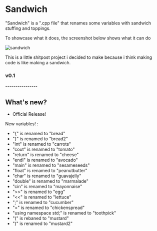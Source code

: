 # Sandwich
"Sandwich" is a ".cpp file" that renames some variables with sandwich stuffing and toppings. 

To showcase what it does, the screenshot below shows what it can do

![sandwich](https://github.com/LuckyRiceYT/Sandwich/assets/93751666/89bc989d-eb95-43e9-ae96-5acc258c612b)

This is a little shitpost project i decided to make because i think making code is like making a sandwich.

<h3> v0.1 </h3>
----------------
<h2>What's new?</h2>

- Official Release!

New variables! :
- "{" is renamed to "bread"
- "}" is renamed to "bread2"
- "int" is renamed to "carrots"
- "cout" is renamed to "tomato"
- "return" is renamed to "cheese"
- "endl" is renamed to "avocado"
- "main" is renamed to "sesameseeds"
- "float" is renamed to "peanutbutter"
- "char" is renamed to "guavajelly"
- "double" is renamed to "marmalade"
- "cin" is renamed to "mayonnaise"
- ">>" is renamed to "egg"
- "<<" is renamed to "lettuce"
- ";" is renamed to "cucumber"
- "=" is renamed to "chickenspread"
- "using namespace std;" is renamed to "toothpick"
- "(" is rebaned to "mustard"
- ")" is renamed to "mustard2"



